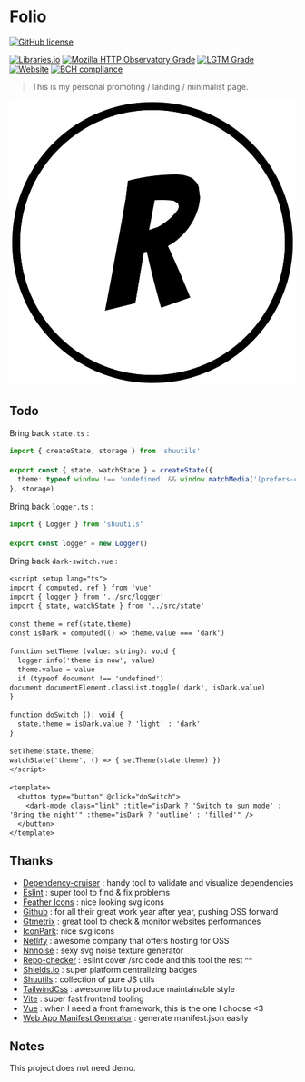 # Folio

[![GitHub license](https://img.shields.io/github/license/shuunen/folio.svg?color=success)](https://github.com/Shuunen/folio/blob/master/LICENSE)

[![Libraries.io](https://img.shields.io/librariesio/github/shuunen/folio.svg)](https://libraries.io/github/Shuunen/folio)
[![Mozilla HTTP Observatory Grade](https://img.shields.io/mozilla-observatory/grade/rrl-folio.netlify.app.svg?publish)](https://observatory.mozilla.org/analyze/rrl-folio.netlify.app)
[![LGTM Grade](https://img.shields.io/lgtm/grade/javascript/github/Shuunen/folio.svg)](https://lgtm.com/projects/g/Shuunen/folio/)
[![Website](https://img.shields.io/website/https/rrl-folio.netlify.app.svg)](https://rrl-folio.netlify.app)
[![BCH compliance](https://bettercodehub.com/edge/badge/Shuunen/folio?branch=master)](https://bettercodehub.com/)

> This is my personal promoting / landing / minimalist page.

![logo](pages/assets/icons/logo.svg)

## Todo

Bring back `state.ts` :

```ts
import { createState, storage } from 'shuutils'

export const { state, watchState } = createState({
  theme: typeof window !== 'undefined' && window.matchMedia('(prefers-color-scheme: dark)').matches ? 'dark' : 'light',
}, storage)
```

Bring back `logger.ts` :

```ts
import { Logger } from 'shuutils'

export const logger = new Logger()
```

Bring back `dark-switch.vue` :

```vue
<script setup lang="ts">
import { computed, ref } from 'vue'
import { logger } from '../src/logger'
import { state, watchState } from '../src/state'

const theme = ref(state.theme)
const isDark = computed(() => theme.value === 'dark')

function setTheme (value: string): void {
  logger.info('theme is now', value)
  theme.value = value
  if (typeof document !== 'undefined') document.documentElement.classList.toggle('dark', isDark.value)
}

function doSwitch (): void {
  state.theme = isDark.value ? 'light' : 'dark'
}

setTheme(state.theme)
watchState('theme', () => { setTheme(state.theme) })
</script>

<template>
  <button type="button" @click="doSwitch">
    <dark-mode class="link" :title="isDark ? 'Switch to sun mode' : 'Bring the night'" :theme="isDark ? 'outline' : 'filled'" />
  </button>
</template>
```

## Thanks

- [Dependency-cruiser](https://github.com/sverweij/dependency-cruiser) : handy tool to validate and visualize dependencies
- [Eslint](https://eslint.org) : super tool to find & fix problems
- [Feather Icons](https://feathericons.com) : nice looking svg icons
- [Github](https://github.com) : for all their great work year after year, pushing OSS forward
- [Gtmetrix](https://gtmetrix.com) : great tool to check & monitor websites performances
- [IconPark](https://iconpark.oceanengine.com/official): nice svg icons
- [Netlify](https://netlify.com) : awesome company that offers hosting for OSS
- [Nnnoise](https://fffuel.co) : sexy svg noise texture generator
- [Repo-checker](https://github.com/Shuunen/repo-checker) : eslint cover /src code and this tool the rest ^^
- [Shields.io](https://shields.io) : super platform centralizing badges
- [Shuutils](https://github.com/Shuunen/shuutils) : collection of pure JS utils
- [TailwindCss](https://tailwindcss.com) : awesome lib to produce maintainable style
- [Vite](https://github.com/vitejs/vite) : super fast frontend tooling
- [Vue](https://vuejs.org) : when I need a front framework, this is the one I choose <3
- [Web App Manifest Generator](https://app-manifest.firebaseapp.com) : generate manifest.json easily

## Notes

This project does not need demo.
